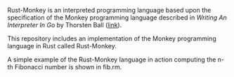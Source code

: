 Rust-Monkey is an interpreted programming language based upon the specification of the Monkey programming language described in *Writing An Interpreter In Go* by Thorsten Ball ([link](https://interpreterbook.com)). 

This repository includes an implementation of the Monkey programming language in Rust called Rust-Monkey.  

A simple example of the Rust-Monkey language in action computing the n-th Fibonacci number is shown in fib.rm. 
